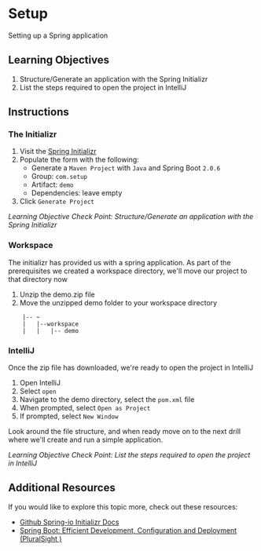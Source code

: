 # Setup

Setting up a Spring application

## Learning Objectives

1. Structure/Generate an application with the Spring Initializr
1. List the steps required to open the project in IntelliJ

## Instructions

### The Initializr

1. Visit the [Spring Initializr](https://start.spring.io/)
1. Populate the form with the following:
    - Generate a `Maven Project` with `Java` and Spring Boot `2.0.6`
    - Group: `com.setup`
    - Artifact: `demo`
    - Dependencies: leave empty
1. Click `Generate Project`

_Learning Objective Check Point: Structure/Generate an application with the Spring Initializr_

### Workspace
The initializr has provided us with a spring application. As part of the prerequisites we created a workspace directory, we'll move our project to that directory now

1. Unzip the demo.zip file
1. Move the unzipped demo folder to your workspace directory
```
    |-- ~
    |   |--workspace
    |   |   |-- demo

```

### IntelliJ

Once the zip file has downloaded, we're ready to open the project in IntelliJ

1. Open IntelliJ
1. Select `open`
1. Navigate to the demo directory, select the `pom.xml` file
1. When prompted, select `Open as Project`
1. If prompted, select `New Window` 

Look around the file structure, and when ready move on to the next drill where we'll create and run a simple application.

_Learning Objective Check Point: List the steps required to open the project in IntelliJ_

## Additional Resources
If you would like to explore this topic more, check out these resources:
- [Github Spring-io Initializr Docs](https://github.com/spring-io/initializr/)
- [Spring Boot: Efficient Development, Configuration and Deployment (PluralSight )](https://app.pluralsight.com/library/courses/spring-boot-efficient-development-configuration-deployment/table-of-contents)
